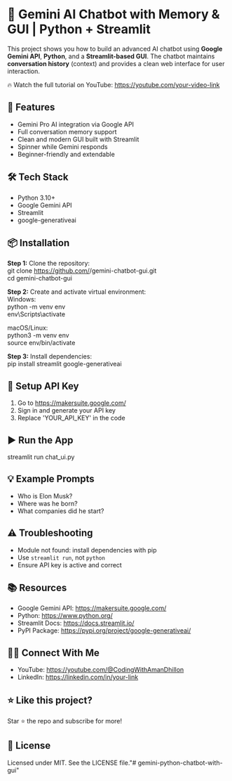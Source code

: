 # 🤖 Gemini AI Chatbot with Memory & GUI | Python + Streamlit

This project shows you how to build an advanced AI chatbot using **Google Gemini API**, **Python**, and a **Streamlit-based GUI**. The chatbot maintains **conversation history** (context) and provides a clean web interface for user interaction.

🔥 Watch the full tutorial on YouTube: https://youtube.com/your-video-link

## 🚀 Features
- Gemini Pro AI integration via Google API  
- Full conversation memory support  
- Clean and modern GUI built with Streamlit  
- Spinner while Gemini responds  
- Beginner-friendly and extendable

## 🛠️ Tech Stack
- Python 3.10+  
- Google Gemini API  
- Streamlit  
- google-generativeai

## 📦 Installation

**Step 1:** Clone the repository:  
git clone https://github.com/<your-username>/gemini-chatbot-gui.git  
cd gemini-chatbot-gui

**Step 2:** Create and activate virtual environment:  
Windows:  
python -m venv env  
env\\Scripts\\activate  

macOS/Linux:  
python3 -m venv env  
source env/bin/activate

**Step 3:** Install dependencies:  
pip install streamlit google-generativeai

## 🔐 Setup API Key
1. Go to https://makersuite.google.com/  
2. Sign in and generate your API key  
3. Replace 'YOUR_API_KEY' in the code

## ▶️ Run the App
streamlit run chat_ui.py

## 💡 Example Prompts
- Who is Elon Musk?  
- Where was he born?  
- What companies did he start?

## ⚠️ Troubleshooting
- Module not found: install dependencies with pip  
- Use `streamlit run`, not `python`  
- Ensure API key is active and correct

## 📚 Resources
- Google Gemini API: https://makersuite.google.com/  
- Python: https://www.python.org/  
- Streamlit Docs: https://docs.streamlit.io/  
- PyPI Package: https://pypi.org/project/google-generativeai/

## 🙋‍♀️ Connect With Me
- YouTube: https://youtube.com/@CodingWithAmanDhillon  
- LinkedIn: https://linkedin.com/in/your-link

## ⭐ Like this project?
Star ⭐ the repo and subscribe for more!

## 📄 License
Licensed under MIT. See the LICENSE file."# gemini-python-chatbot-with-gui" 
